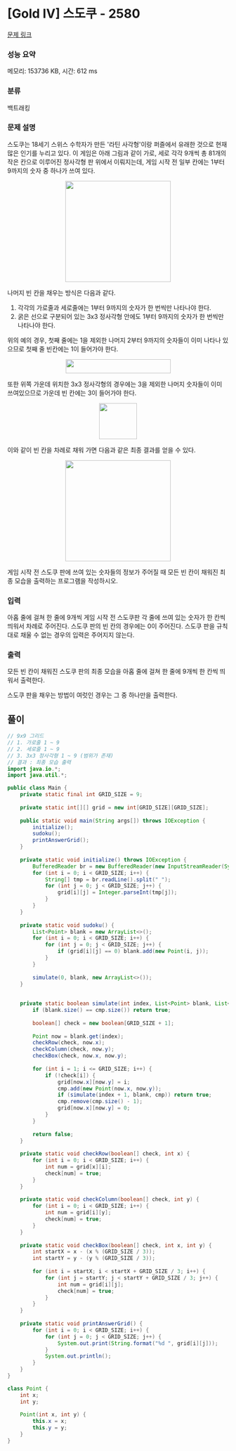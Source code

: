 # [Gold IV] 스도쿠 - 2580 

[문제 링크](https://www.acmicpc.net/problem/2580) 

### 성능 요약

메모리: 153736 KB, 시간: 612 ms

### 분류

백트래킹

### 문제 설명

<p>스도쿠는 18세기 스위스 수학자가 만든 '라틴 사각형'이랑 퍼즐에서 유래한 것으로 현재 많은 인기를 누리고 있다. 이 게임은 아래 그림과 같이 가로, 세로 각각 9개씩 총 81개의 작은 칸으로 이루어진 정사각형 판 위에서 이뤄지는데, 게임 시작 전 일부 칸에는 1부터 9까지의 숫자 중 하나가 쓰여 있다.</p>

<p style="text-align: center;"><img alt="" src="https://upload.acmicpc.net/508363ac-0289-4a92-a639-427b10d66633/-/preview/" style="width: 240px; height: 230px;"></p>

<p>나머지 빈 칸을 채우는 방식은 다음과 같다.</p>

<ol>
	<li>각각의 가로줄과 세로줄에는 1부터 9까지의 숫자가 한 번씩만 나타나야 한다.</li>
	<li>굵은 선으로 구분되어 있는 3x3 정사각형 안에도 1부터 9까지의 숫자가 한 번씩만 나타나야 한다.</li>
</ol>

<p>위의 예의 경우, 첫째 줄에는 1을 제외한 나머지 2부터 9까지의 숫자들이 이미 나타나 있으므로 첫째 줄 빈칸에는 1이 들어가야 한다.</p>

<p style="text-align: center;"><img alt="" src="https://upload.acmicpc.net/38e505c6-0452-4a56-b01c-760c85c6909b/-/preview/" style="width: 239px; height: 32px;"></p>

<p>또한 위쪽 가운데 위치한 3x3 정사각형의 경우에는 3을 제외한 나머지 숫자들이 이미 쓰여있으므로 가운데 빈 칸에는 3이 들어가야 한다.</p>

<p style="text-align: center;"><img alt="" src="https://upload.acmicpc.net/89873d9d-56ae-44f7-adb2-bd5d7e243016/-/preview/" style="width: 86px; height: 82px;"></p>

<p>이와 같이 빈 칸을 차례로 채워 가면 다음과 같은 최종 결과를 얻을 수 있다.</p>

<p style="text-align: center;"><img alt="" src="https://upload.acmicpc.net/fe68d938-770d-46ea-af71-a81076bc3963/-/preview/" style="width: 240px; height: 230px;"></p>

<p>게임 시작 전 스도쿠 판에 쓰여 있는 숫자들의 정보가 주어질 때 모든 빈 칸이 채워진 최종 모습을 출력하는 프로그램을 작성하시오.</p>

### 입력 

 <p>아홉 줄에 걸쳐 한 줄에 9개씩 게임 시작 전 스도쿠판 각 줄에 쓰여 있는 숫자가 한 칸씩 띄워서 차례로 주어진다. 스도쿠 판의 빈 칸의 경우에는 0이 주어진다. 스도쿠 판을 규칙대로 채울 수 없는 경우의 입력은 주어지지 않는다.</p>

### 출력 

 <p>모든 빈 칸이 채워진 스도쿠 판의 최종 모습을 아홉 줄에 걸쳐 한 줄에 9개씩 한 칸씩 띄워서 출력한다.</p>

<p>스도쿠 판을 채우는 방법이 여럿인 경우는 그 중 하나만을 출력한다.</p>

## 풀이
```java
// 9x9 그리드
// 1. 가로줄 1 ~ 9
// 2. 세로줄 1 ~ 9
// 3. 3x3 정사각형 1 ~ 9 (범위가 존재)
// 결과 : 최종 모습 출력
import java.io.*;
import java.util.*;

public class Main {
    private static final int GRID_SIZE = 9;
    
    private static int[][] grid = new int[GRID_SIZE][GRID_SIZE];
    
    public static void main(String args[]) throws IOException {
        initialize();
        sudoku();
        printAnswerGrid();
    }
    
    private static void initialize() throws IOException {
        BufferedReader br = new BufferedReader(new InputStreamReader(System.in));
        for (int i = 0; i < GRID_SIZE; i++) {
            String[] tmp = br.readLine().split(" ");
            for (int j = 0; j < GRID_SIZE; j++) {
                grid[i][j] = Integer.parseInt(tmp[j]);
            }
        }
    }
    
    private static void sudoku() {
        List<Point> blank = new ArrayList<>();
        for (int i = 0; i < GRID_SIZE; i++) {
            for (int j = 0; j < GRID_SIZE; j++) {
                if (grid[i][j] == 0) blank.add(new Point(i, j));
            }
        }
        
        simulate(0, blank, new ArrayList<>());
    }
    
    
    private static boolean simulate(int index, List<Point> blank, List<Point> cmp) {
        if (blank.size() == cmp.size()) return true;
        
        boolean[] check = new boolean[GRID_SIZE + 1];
        
        Point now = blank.get(index);
        checkRow(check, now.x);
        checkColumn(check, now.y);
        checkBox(check, now.x, now.y);
        
        for (int i = 1; i <= GRID_SIZE; i++) {
            if (!check[i]) {
                grid[now.x][now.y] = i;
                cmp.add(new Point(now.x, now.y));
                if (simulate(index + 1, blank, cmp)) return true;
                cmp.remove(cmp.size() - 1);
                grid[now.x][now.y] = 0;
            }
        }
        
        return false;
    }
    
    private static void checkRow(boolean[] check, int x) {
        for (int i = 0; i < GRID_SIZE; i++) {
            int num = grid[x][i];
            check[num] = true;
        }
    }
    
    private static void checkColumn(boolean[] check, int y) {
        for (int i = 0; i < GRID_SIZE; i++) {
            int num = grid[i][y];
            check[num] = true;
        }
    }
    
    private static void checkBox(boolean[] check, int x, int y) {
        int startX = x - (x % (GRID_SIZE / 3));
        int startY = y - (y % (GRID_SIZE / 3));
        
        for (int i = startX; i < startX + GRID_SIZE / 3; i++) {
            for (int j = startY; j < startY + GRID_SIZE / 3; j++) {
                int num = grid[i][j];
                check[num] = true;
            }
        }
    }
    
    private static void printAnswerGrid() {
        for (int i = 0; i < GRID_SIZE; i++) {
            for (int j = 0; j < GRID_SIZE; j++) {
                System.out.print(String.format("%d ", grid[i][j]));
            }
            System.out.println();
        }
    }
}

class Point {
    int x;
    int y;
    
    Point(int x, int y) {
        this.x = x;
        this.y = y;
    }
}
```
